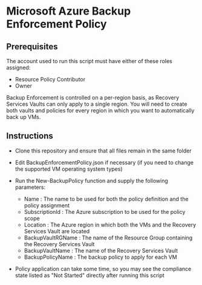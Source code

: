 # Microsoft Azure Backup Enforcement Policy

## Prerequisites

The account used to run this script must have either of these roles assigned:

* Resource Policy Contributor
* Owner

Backup Enforcement is controlled on a per-region basis, as Recovery Services Vaults can only apply to a single region.
You will need to create both vaults and policies for every region in which you want to automatically back up VMs.

## Instructions

* Clone this repository and ensure that all files remain in the same folder
* Edit BackupEnforcementPolicy.json if necessary (if you need to change the supported VM operating system types)
* Run the New-BackupPolicy function and supply the following parameters:

    - Name : The name to be used for both the policy definition and the policy assignment
    - SubscriptionId : The Azure subscription to be used for the policy scope
    - Location : The Azure region in which both the VMs and the Recovery Services Vault are located
    - BackupVaultRGName : The name of the Resource Group containing the Recovery Services Vault
    - BackupVaultName : The name of the Recovery Services Vault
    - BackupPolicyName : The backup policy to apply for each VM

* Policy application can take some time, so you may see the compliance state listed as "Not Started" directly after running this script
